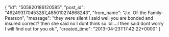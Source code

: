  {
   "id": "505820186120585",
   "post_id": "462493170453287_485010274868243",
   "from_name": "J.c. Of-the Family-Pearson",
   "message": "they were silent I said well you are bonded and insured correct? then she said no I dont think so lol....I then said dont worry I will find out for you ok.",
   "created_time": "2013-04-23T17:42:22+0000"
 }
